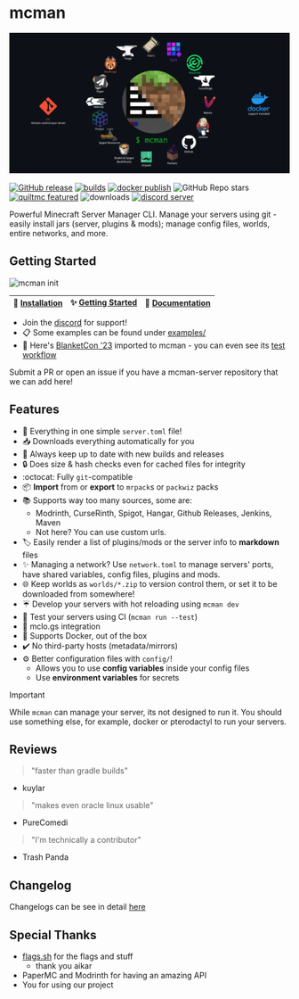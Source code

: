 # mcman

![mcman](./docs/mcman-3.png)

[![GitHub release](https://img.shields.io/github/release/ParadigmMC/mcman.svg)](https://github.com/ppy/osu/releases/latest)
[![builds](https://img.shields.io/github/actions/workflow/status/ParadigmMC/mcman/build.yml?logo=github)](https://github.com/ParadigmMC/mcman/actions/workflows/build.yml)
[![docker publish](https://img.shields.io/github/actions/workflow/status/ParadigmMC/mcman/publish.yml?logo=github&label=docker%20publish)](https://github.com/ParadigmMC/mcman/actions/workflows/publish.yml)
![GitHub Repo stars](https://img.shields.io/github/stars/ParadigmMC/mcman?logo=github)
[![quiltmc featured](https://img.shields.io/badge/quiltmc-featured-8A2BE2)](https://tech.lgbt/@quiltmc/110690787441497920)
![downloads](https://img.shields.io/github/downloads/ParadigmMC/mcman/total?logo=github)
[![discord server](https://img.shields.io/discord/1108817072814817410?logo=discord)](https://discord.gg/YFuxNmKvSr)

Powerful Minecraft Server Manager CLI. Manage your servers using git - easily install jars (server, plugins & mods); manage config files, worlds, entire networks, and more.

## Getting Started

![mcman init](https://cdn.discordapp.com/attachments/1109215116060266567/1134187743300296815/render1690481729604.gif)

| 🚀 [Installation](https://paradigmmc.github.io/mcman/installation/) | ✨ [Getting Started](https://paradigmmc.github.io/mcman/tutorials/getting-started/) | 📜 [Documentation](https://paradigmmc.github.io/mcman/) |
| ------------------------------------------------------------------ | ---------------------------------------------------------------------------------- | ------------------------------------------------------ |

- Join the [discord](https://discord.gg/YFuxNmKvSr) for support!
- 📋 Some examples can be found under [examples/](./examples/)
- 🚀 Here's [BlanketCon '23](https://github.com/ParadigmMC/mcman-bc23) imported to mcman - you can even see its [test workflow](https://github.com/ParadigmMC/mcman-bc23/actions/workflows/bc23test.yml)

Submit a PR or open an issue if you have a mcman-server repository that we can add here!

## Features

- 📜 Everything in one simple `server.toml` file!
- 📥 Downloads everything automatically for you
- 🔁 Always keep up to date with new builds and releases
- 🔒 Does size & hash checks even for cached files for integrity
- :octocat: Fully `git`-compatible
- 📦 **Import** from or **export** to `mrpack`s or `packwiz` packs
- 📚 Supports way too many sources, some are:
  - Modrinth, CurseRinth, Spigot, Hangar, Github Releases, Jenkins, Maven
  - Not here? You can use custom urls.
- 🏷️ Easily render a list of plugins/mods or the server info to **markdown** files
- ✨ Managing a network? Use `network.toml` to manage servers' ports, have shared variables, config files, plugins and mods.
- 🌐 Keep worlds as `worlds/*.zip` to version control them, or set it to be downloaded from somewhere!
- ☔ Develop your servers with hot reloading using `mcman dev`
- 🔁 Test your servers using CI (`mcman run --test`)
- 🔗 mclo.gs integration
- 🐳 Supports Docker, out of the box
- ✔️ No third-party hosts (metadata/mirrors)
- ⚙️ Better configuration files with `config/`!
  - Allows you to use **config variables** inside your config files
  - Use **environment variables** for secrets

> [!IMPORTANT]
> While `mcman` can manage your server, its not designed to run it. You should use something else, for example, docker or pterodactyl to run your servers.

## Reviews

> "faster than gradle builds"
- kuylar

> "makes even oracle linux usable"
- PureComedi

> "I'm technically a contributor"
- Trash Panda

## Changelog

Changelogs can be see in detail [here](CHANGELOG.md)

## Special Thanks

- [flags.sh](https://flags.sh/) for the flags and stuff
  - thank you aikar
- PaperMC and Modrinth for having an amazing API
- You for using our project
